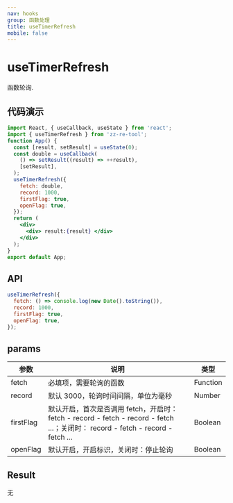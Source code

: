 ```yaml
---
nav: hooks
group: 函数处理
title: useTimerRefresh
mobile: false
---
```


# useTimerRefresh

函数轮询.

## 代码演示

```jsx
import React, { useCallback, useState } from 'react';
import { useTimerRefresh } from 'zz-re-tool';
function App() {
  const [result, setResult] = useState(0);
  const double = useCallback(
    () => setResult((result) => ++result),
    [setResult],
  );
  useTimerRefresh({
    fetch: double,
    record: 1000,
    firstFlag: true,
    openFlag: true,
  });
  return (
    <div>
      <div> result:{result} </div>
    </div>
  );
}
export default App;
```

## API

```jsx | pure
useTimerRefresh({
  fetch: () => console.log(new Date().toString()),
  record: 1000,
  firstFlag: true,
  openFlag: true,
});
```

## params

| 参数      | 说明                                                                                                                             | 类型     |
| --------- | -------------------------------------------------------------------------------------------------------------------------------- | -------- |
| fetch     | 必填项，需要轮询的函数                                                                                                           | Function |
| record    | 默认 3000，轮询时间间隔，单位为毫秒                                                                                              | Number   |
| firstFlag | 默认开启，首次是否调用 fetch，开启时： fetch - record - fetch - record - fetch ...；关闭时： record - fetch - record - fetch ... | Boolean  |
| openFlag  | 默认开启，开启标识，关闭时：停止轮询                                                                                             | Boolean  |

## Result

无
